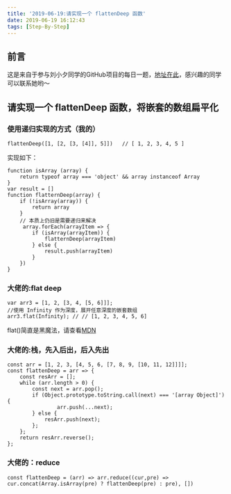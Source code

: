 ```yaml
---
title: '2019-06-19:请实现一个 flattenDeep 函数'
date: 2019-06-19 16:12:43
tags: [Step-By-Step]
---
```


## 前言 
这是来自于参与刘小夕同学的GitHub项目的每日一题，[地址在此](https://github.com/YvetteLau/Step-By-Step/issues/27)，感兴趣的同学可以联系她哟～

## 请实现一个 flattenDeep 函数，将嵌套的数组扁平化
### 使用递归实现的方式（我的）

```
flattenDeep([1, [2, [3, [4]], 5]])   // [ 1, 2, 3, 4, 5 ]
```
实现如下：

```
function isArray (array) {
    return typeof array === 'object' && array instanceof Array
}
var result = []
function flatternDeep(array) {
    if (!isArray(array)) {
        return array
    }
    // 本质上仍旧是需要递归来解决
     array.forEach(arrayItem => {
        if (isArray(arrayItem)) {
            flatternDeep(arrayItem)
        } else {
            result.push(arrayItem)
        }
    })
}
```

### 大佬的:flat deep

```
var arr3 = [1, 2, [3, 4, [5, 6]]];
//使用 Infinity 作为深度，展开任意深度的嵌套数组
arr3.flat(Infinity); // // [1, 2, 3, 4, 5, 6]
```
flat()简直是黑魔法，请查看[MDN](https://developer.mozilla.org/zh-CN/docs/Web/JavaScript/Reference/Global_Objects/Array/flat)

### 大佬的:栈，先入后出，后入先出

```
const arr = [1, 2, 3, [4, 5, 6, [7, 8, 9, [10, 11, 12]]]];
const flattenDeep = arr => {
    const resArr = [];
    while (arr.length > 0) {
        const next = arr.pop();
        if (Object.prototype.toString.call(next) === '[array Object]') {
                arr.push(...next);
        } else {
          	resArr.push(next);  
        };
    };
    return resArr.reverse();
};
```

### 大佬的：reduce

```
const flattenDeep = (arr) => arr.reduce((cur,pre) => cur.concat(Array.isArray(pre) ? flattenDeep(pre) : pre), [])
```




